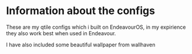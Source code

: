 # Information about the configs
These are my qtile configs which i built on EndeavourOS, in my expirience they also work best when used in Endeavour.

I have also included some beautiful wallpaper from wallhaven
